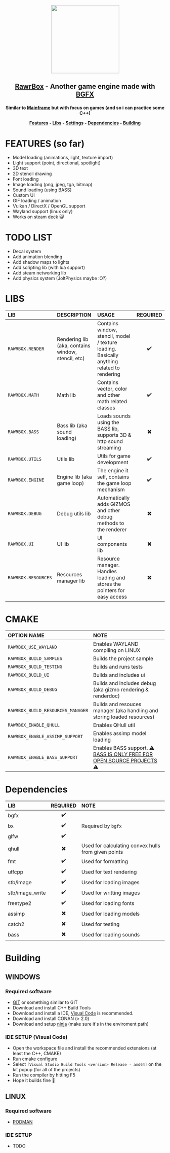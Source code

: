 <p align="center">
  <img src="https://i.rawr.dev/caw_sleep.png" width=215 /><br/>
</p>

<h2>
	<p align="center">
		<a href="https://github.com/MythicalRawr/rawrbox">RawrBox</a> - Another game engine made with <a href="https://github.com/bkaradzic/bgfx">BGFX</a>
    </p>
</h2>

<h4>
	<p align="center">
		Similar to <a href="https://github.com/Goofy-Penguin/Mainframe">Mainframe</a> but with focus on games (and so i can practice some C++)
    </p>
	<p align="center">
		<a href="#features">Features</a> -
		<a href="#libs">Libs</a> -
		<a href="#cmake">Settings</a> -
		<a href="#dependencies">Dependencies</a> -
		<a href="#building">Building</a>
	</p>
</h4>

# FEATURES (so far)

-   Model loading (animations, light, texture import)
-   Light support (point, directional, spotlight)
-   3D text
-   2D stencil drawing
-   Font loading
-   Image loading (png, jpeg, tga, bitmap)
-   Sound loading (using BASS)
-   Custom UI
-   GIF loading / animation
-   Vulkan / DirectX / OpenGL support
-   Wayland support (linux only)
-   Works on steam deck 😺

# TODO LIST

-   Decal system
-   Add animation blending
-   Add shadow maps to lights
-   Add scripting lib (with lua support)
-   Add steam networking lib
-   Add physics system (JoltPhysics maybe :O?)

# LIBS

| LIB                 | DESCRIPTION                                        | USAGE                                                                                      | REQUIRED |
| :------------------ | :------------------------------------------------- | :----------------------------------------------------------------------------------------- | :------: |
| `RAWRBOX.RENDER`    | Rendering lib (aka, contains window, stencil, etc) | Contains window, stencil, model / texture loading. Basically anything related to rendering |    ✔️    |
| `RAWRBOX.MATH`      | Math lib                                           | Contains vector, color and other math related classes                                      |    ✔️    |
| `RAWRBOX.BASS`      | Bass lib (aka sound loading)                       | Loads sounds using the BASS lib, supports 3D & http sound streaming                        |    ✖️    |
| `RAWRBOX.UTILS`     | Utils lib                                          | Utils for game development                                                                 |    ✔️    |
| `RAWRBOX.ENGINE`    | Engine lib (aka game loop)                         | The engine it self, contains the game loop mechanism                                       |    ✔️    |
| `RAWRBOX.DEBUG`     | Debug utils lib                                    | Automatically adds GIZMOS and other debug methods to the renderer                          |    ✖️    |
| `RAWRBOX.UI`        | UI lib                                             | UI components lib                                                                          |    ✖️    |
| `RAWRBOX.RESOURCES` | Resources manager lib                              | Resource manager. Handles loading and stores the pointers for easy access                  |    ✖️    |

# CMAKE

| OPTION NAME                       | NOTE                                                                                               |
| :-------------------------------- | :------------------------------------------------------------------------------------------------- |
| `RAWRBOX_USE_WAYLAND`             | Enables WAYLAND compiling on LINUX                                                                 |
| `RAWRBOX_BUILD_SAMPLES`           | Builds the project sample                                                                          |
| `RAWRBOX_BUILD_TESTING`           | Builds and runs tests                                                                              |
| `RAWRBOX_BUILD_UI`                | Builds and includes ui                                                                             |
| `RAWRBOX_BUILD_DEBUG`             | Builds and includes debug (aka gizmo rendering & renderdoc)                                        |
| `RAWRBOX_BUILD_RESOURCES_MANAGER` | Builds and resouces manager (aka handling and storing loaded resources)                            |
| `RAWRBOX_ENABLE_QHULL`            | Enables QHull util                                                                                 |
| `RAWRBOX_ENABLE_ASSIMP_SUPPORT`   | Enables assimp model loading                                                                       |
| `RAWRBOX_ENABLE_BASS_SUPPORT`     | Enables BASS support. ⚠️ [BASS IS ONLY FREE FOR OPEN SOURCE PROJECTS](https://www.un4seen.com/) ⚠️ |

# Dependencies

| LIB             | REQUIRED | NOTE                                                |
| :-------------- | :------: | :-------------------------------------------------- |
| bgfx            |    ✔️    |                                                     |
| bx              |    ✔️    | Required by `bgfx`                                  |
| glfw            |    ✔️    |                                                     |
| qhull           |    ✖️    | Used for calculating convex hulls from given points |
| fmt             |    ✔️    | Used for formatting                                 |
| utfcpp          |    ✔️    | Used for text rendering                             |
| stb/image       |    ✔️    | Used for loading images                             |
| stb/image_write |    ✔️    | Used for writting images                            |
| freetype2       |    ✔️    | Used for loading fonts                              |
| assimp          |    ✖️    | Used for loading models                             |
| catch2          |    ✖️    | Used for testing                                    |
| bass            |    ✖️    | Used for loading sounds                             |

# Building

## WINDOWS

### Required software

-   [GIT](https://git-scm.com/) or something similar to GIT
-   Download and install C++ Build Tools
-   Download and install a IDE, [Visual Code](https://code.visualstudio.com/) is recommended.
-   Download and install CONAN (> 2.0)
-   Download and setup [ninja](https://github.com/ninja-build/ninja/releases) (make sure it's in the enviroment path)

### IDE SETUP (Visual Code)

-   Open the workspace file and install the recommended extensions (at least the C++, CMAKE)
-   Run cmake configure
-   Select `[Visual Studio Build Tools <version> Release - amd64]` on the kit popup (for all of the projects)
-   Run the compiler by hitting F5
-   Hope it builds fine 🙏

## LINUX

### Required software

-   [PODMAN](https://podman.io/)

### IDE SETUP

-   TODO
